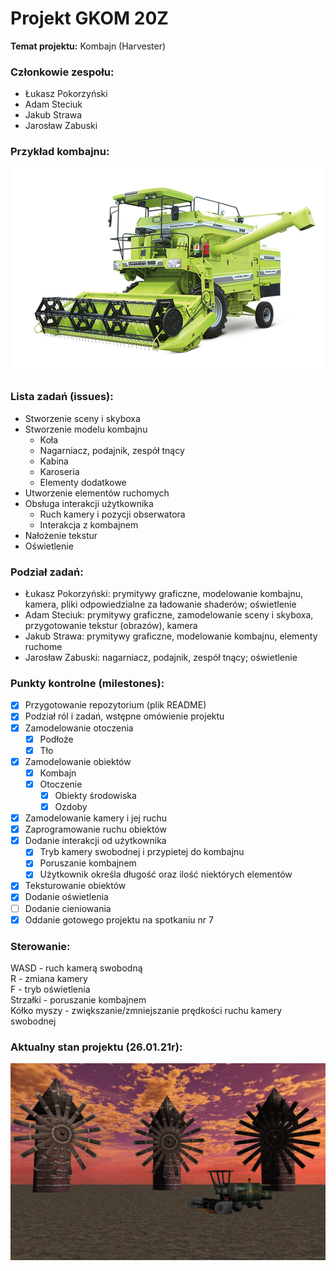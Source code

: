 ﻿# Projekt GKOM 20Z
__Temat projektu:__ Kombajn (Harvester)

### Członkowie zespołu:
- Łukasz Pokorzyński
- Adam Steciuk
- Jakub Strawa
- Jarosław Zabuski

### Przykład kombajnu:
![alt text](Images/kombajn1.png "Kombajn")

### Lista zadań (issues):
* Stworzenie sceny i skyboxa 
* Stworzenie modelu kombajnu
    * Koła
    * Nagarniacz, podajnik, zespół tnący
    * Kabina
    * Karoseria
    * Elementy dodatkowe
* Utworzenie elementów ruchomych
* Obsługa interakcji użytkownika
    * Ruch kamery i pozycji obserwatora
    * Interakcja z kombajnem
* Nałożenie tekstur 
* Oświetlenie

### Podział zadań: 
- Łukasz Pokorzyński: prymitywy graficzne, modelowanie kombajnu, kamera, pliki odpowiedzialne za ładowanie shaderów; oświetlenie
- Adam Steciuk: prymitywy graficzne, zamodelowanie sceny i skyboxa, przygotowanie tekstur (obrazów), kamera
- Jakub Strawa: prymitywy graficzne, modelowanie kombajnu, elementy ruchome
- Jarosław Zabuski: nagarniacz, podajnik, zespół tnący; oświetlenie

### Punkty kontrolne (milestones):
* [X] Przygotowanie repozytorium (plik README)
* [X] Podział ról i zadań, wstępne omówienie projektu
* [X] Zamodelowanie otoczenia
    * [X] Podłoże
    * [X] Tło
* [X] Zamodelowanie obiektów
    * [X] Kombajn
    * [X] Otoczenie
        * [X] Obiekty środowiska
        * [X] Ozdoby
* [X] Zamodelowanie kamery i jej ruchu
* [X] Zaprogramowanie ruchu obiektów
* [X] Dodanie interakcji od użytkownika
    * [X] Tryb kamery swobodnej i przypietej do kombajnu
    * [X] Poruszanie kombajnem
    * [X] Użytkownik określa długość oraz ilość niektórych elementów
* [X] Teksturowanie obiektów
* [X] Dodanie oświetlenia
* [ ] Dodanie cieniowania
* [x] Oddanie gotowego projektu na spotkaniu nr 7

### Sterowanie:
WASD - ruch kamerą swobodną  
R - zmiana kamery  
F - tryb oświetlenia  
Strzałki - poruszanie kombajnem  
Kółko myszy - zwiększanie/zmniejszanie prędkości ruchu kamery swobodnej

### Aktualny stan projektu (26.01.21r):
![alt text](Images/projekt3.png "Projekt")